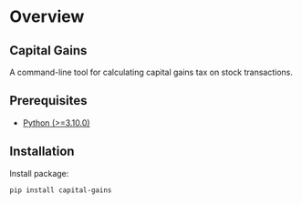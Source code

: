# Overview

## Capital Gains

A command-line tool for calculating capital gains tax on stock transactions.

## Prerequisites

- [Python (>=3.10.0)](https://www.python.org)

## Installation

Install package:

```console
pip install capital-gains
```
